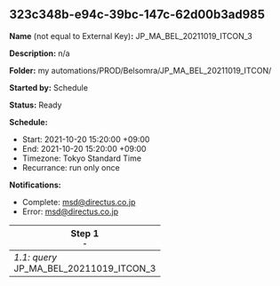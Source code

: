 ## 323c348b-e94c-39bc-147c-62d00b3ad985

**Name** (not equal to External Key)**:** JP_MA_BEL_20211019_ITCON_3

**Description:** n/a

**Folder:** my automations/PROD/Belsomra/JP_MA_BEL_20211019_ITCON/

**Started by:** Schedule

**Status:** Ready

**Schedule:**

* Start: 2021-10-20 15:20:00 +09:00
* End: 2021-10-20 15:20:00 +09:00
* Timezone: Tokyo Standard Time
* Recurrance: run only once

**Notifications:**

* Complete: msd@directus.co.jp
* Error: msd@directus.co.jp

| Step 1<br>_<small>-</small>_ |
| --- |
| _1.1: query_<br>JP_MA_BEL_20211019_ITCON_3 |
